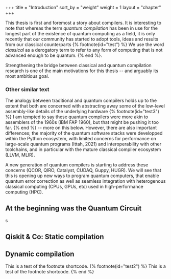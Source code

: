 +++
title = "Introduction"
sort_by = "weight"
weight = 1
layout = "chapter"
+++

This thesis is first and foremost a story about compilers.
It is interesting to note that whereas the term *quantum compilation* has been in use for the longest part
of the existence of quantum computing as a field,
it is only recently that our community has started to adopt tools, ideas and results from our classical counterparts
{% footnote(id="test") %}
We use the word *classical* as a derogatory term to refer to any form of computing that is not advanced enough to
be quantum.
{% end %}.

Strengthening the bridge between classical and quantum compilation research is one of the main motivations for this thesis -- and arguably its most ambitious goal.

### Other similar text


The analogy between traditional and quantum compilers holds up to the extent that
both are concerned with abstracting away some of the low-level assembly-like details
of the underlying hardware
{% footnote(id="test3") %}
I am tempted to say these quantum compilers were more akin to assemblers of the 1960s (IBM FAP 1960),
but that might be pushing it too far.
{% end %}
 -- more on this below.
However, there are also important differences; the majority of the
quantum software stacks were developped within the Python ecosystem, with limited
concerns for performance on large-scale quantum programs (Ittah, 2021) and interoperability with other
toolchains, and in particular with the mature classical compiler ecosystem (LLVM, MLIR).

A new generation of quantum compilers is starting to address these concerns (QCOR, QIRO, Catalyst, CUDAQ, Guppy, HUGR).
We will see that this is opening up new ways to program quantum computers,
that enable quantum error correction as well as seamless integration
with heterogenous classical computing (CPUs, GPUs, etc) used in high-performance computing (HPC).

## At the beginning was the Quantum Circuit
s

## Qiskit & Co: Static compilation

## Dynamic compilation

This is a test of the footnote shortcode.
{% footnote(id="test2") %}
This is a test of the footnote shortcode.
{% end %}
